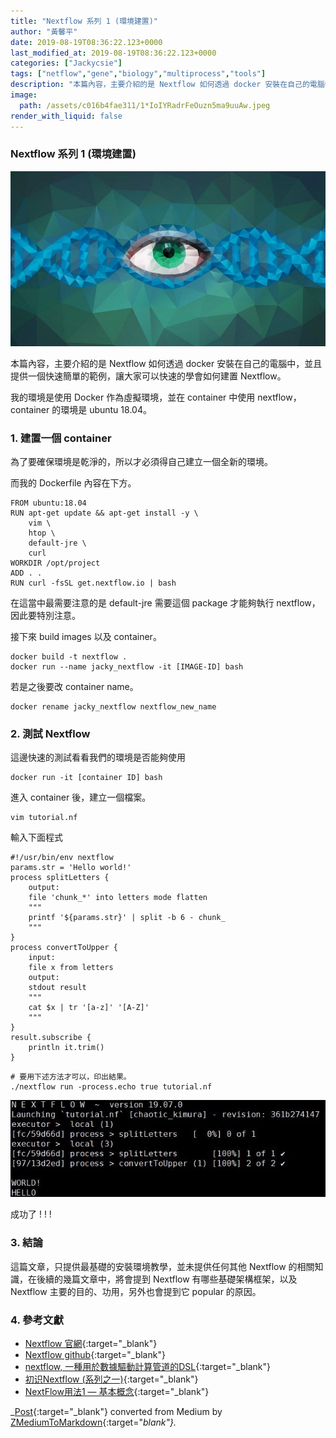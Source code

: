```yaml
---
title: "Nextflow 系列 1 (環境建置)"
author: "黃馨平"
date: 2019-08-19T08:36:22.123+0000
last_modified_at: 2019-08-19T08:36:22.123+0000
categories: ["Jackycsie"]
tags: ["netflow","gene","biology","multiprocess","tools"]
description: "本篇內容，主要介紹的是 Nextflow 如何透過 docker 安裝在自己的電腦中，並且提供一個簡單的範例，讓大家可以快速的學會如何建置 Nextflow，以及實測成功。"
image:
  path: /assets/c016b4fae311/1*IoIYRadrFeOuzn5ma9uuAw.jpeg
render_with_liquid: false
---
```


### Nextflow 系列 1 \(環境建置\)


![](/assets/c016b4fae311/1*IoIYRadrFeOuzn5ma9uuAw.jpeg)


本篇內容，主要介紹的是 Nextflow 如何透過 docker 安裝在自己的電腦中，並且提供一個快速簡單的範例，讓大家可以快速的學會如何建置 Nextflow。

我的環境是使用 Docker 作為虛擬環境，並在 container 中使用 nextflow， container 的環境是 ubuntu 18\.04。
### 1\. 建置一個 container

為了要確保環境是乾淨的，所以才必須得自己建立一個全新的環境。

而我的 Dockerfile 內容在下方。
```
FROM ubuntu:18.04
RUN apt-get update && apt-get install -y \
    vim \
    htop \
    default-jre \
    curl
WORKDIR /opt/project
ADD . .
RUN curl -fsSL get.nextflow.io | bash
```

在這當中最需要注意的是 default\-jre 需要這個 package 才能夠執行 nextflow，因此要特別注意。

接下來 build images 以及 container。
```
docker build -t nextflow .
docker run --name jacky_nextflow -it [IMAGE-ID] bash
```

若是之後要改 container name。
```
docker rename jacky_nextflow nextflow_new_name
```
### 2\. 測試 Nextflow

這邊快速的測試看看我們的環境是否能夠使用
```
docker run -it [container ID] bash
```

進入 container 後，建立一個檔案。
```
vim tutorial.nf
```

輸入下面程式
```nf
#!/usr/bin/env nextflow  
params.str = 'Hello world!'
process splitLetters {
    output:
    file 'chunk_*' into letters mode flatten
    """
    printf '${params.str}' | split -b 6 - chunk_
    """
}
process convertToUpper {
    input:
    file x from letters    
    output:
    stdout result    
    """
    cat $x | tr '[a-z]' '[A-Z]'
    """
}
result.subscribe {
    println it.trim()
}
```
```
# 要用下述方法才可以，印出結果。
./nextflow run -process.echo true tutorial.nf
```


![](/assets/c016b4fae311/1*8LlCOA6PahPyUx86U_4qMQ.jpeg)


成功了 \! \! \!
### 3\. 結論

這篇文章，只提供最基礎的安裝環境教學，並未提供任何其他 Nextflow 的相關知識，在後續的幾篇文章中，將會提到 Nextflow 有哪些基礎架構框架，以及 Nextflow 主要的目的、功用，另外也會提到它 popular 的原因。
### 4\. 參考文獻
- [Nextflow 官網](https://www.nextflow.io/docs/latest/getstarted.html){:target="_blank"}
- [Nextflow github](https://github.com/nextflow-io/nextflow){:target="_blank"}
- [nextflow, 一種用於數據驅動計算管道的DSL](https://hant.helplib.com/GitHub/article_100451){:target="_blank"}
- [初识Nextflow \(系列之一\)](https://www.jianshu.com/p/8fe8b279b4ff){:target="_blank"}
- [NextFlow用法1 — 基本概念](https://www.jianshu.com/p/0f7924690ff6){:target="_blank"}



_[Post](https://medium.com/jacky-life/nextflow-%E7%B3%BB%E5%88%97-1-%E7%92%B0%E5%A2%83%E5%BB%BA%E7%BD%AE-c016b4fae311){:target="_blank"} converted from Medium by [ZMediumToMarkdown](https://github.com/ZhgChgLi/ZMediumToMarkdown){:target="_blank"}._
